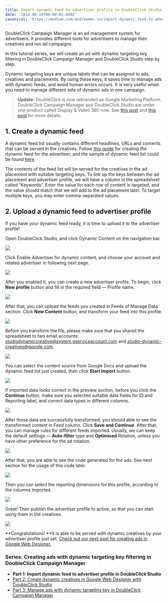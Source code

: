 ```yaml
---
title: Import dynamic feed to advertiser profile in DoubleClick Studio
date: '2018-08-19T00:00:01.000Z'
canonical: 'https://medium.com/andrewmmc-io/import-dynamic-feed-to-advertiser-profile-in-doubleclick-studio-dbef1fa51384'
---
```


DoubleClick Campaign Manager is an ad management system for advertisers. It provides different tools for advertisers to manage their creatives and run ad campaigns.

In this tutorial series, we will create an ad with dynamic targeting key filtering in DoubleClick Campaign Manager and DoubleClick Studio step by step.

Dynamic targeting keys are unique labels that can be assigned to ads, creatives and placements. By using these keys, it saves time to manage ads with dynamic feeds, and avoid human errors occurs. It is very useful when you need to manage different sets of dynamic ads in one campaign.

> **Update:** DoubleClick is now rebranded as Google Marketing Platform. DoubleClick Campaign Manager and DoubleClick Studio are under one product called Display & Video 360 now. See [this post](https://support.google.com/displayvideo/answer/9015629) and [this post](https://www.blog.google/technology/ads/new-advertising-brands/) for more details.

## 1. Create a dynamic feed

A dynamic feed list usually contains different headlines, URLs and contents that can be served in the creatives. Follow [this guide](https://support.google.com/richmedia/answer/3399836) for creating the dynamic feed for the advertiser, and the sample of dynamic feed list could be found [here](https://docs.google.com/spreadsheets/d/15fz1Yi4bfxJ1k-b7yTxBsDWSS4nVppNCEhxHpANtGNI/edit#gid=0).

The contents of the feed list will be served for the creatives in the ad placement with suitable targeting keys. To link up the keys between the ad placement and advertiser profile, we will have a column in the spreadsheet called “Keywords”. Enter the value for each row of content is targeted, and the value should match that we will add to the ad placement later. To target multiple keys, you may enter comma-separated values.

## 2. Upload a dynamic feed to advertiser profile

If you have your dynamic feed ready, it is time to upload it to the advertiser profile!

Open DoubleClick Studio, and click Dynamic Content on the navigation bar.

![](./image2.png)

Click Enable Advertiser for dynamic content, and choose your account and related advertiser in following next page.

![](./image3.png)

After you enabled it, you can create a new advertiser profile. To begin, click **New profile** button and fill in the required field — Profile name.

![](./image4.png)

After that, you can upload the feeds you created in Feeds of Manage Data section. Click **New Content** button, and transform your feed into this profile.

![](./image5.png)

Before you transform the file, please make sure that you shared the spreadsheet to two email accounts: studiodynamiccreative@system.gserviceaccount.com and studio-dynamic-creatives@google.com.

![](./image6.png)

You can select the content source from Google Docs and upload the dynamic feed list just created, then click **Start Import** button.

![](./image7.png)

If imported data looks correct in the preview section, before you click the **Continue** button, make sure you selected suitable data fields for ID and Reporting label, and correct data types in different columns.

![](./image8.png)

After those data are successfully transformed, you should able to see the transformed content in Feed column. Click **Save and Continue**. After that, you can manage rules for different feeds imported. Usually, we can keep the default settings — **Auto-filter** type and **Optimised** Rotation, unless you have other preference for the ad rotation.

![](./image9.png)

After that, you are able to see the code generated for the ads. See next section for the usage of this code later.

![](./image10.png)

Then you can select the reporting dimensions for this profile, according to the columns imported.

![](./image11.png)

Great! Then publish the advertiser profile to active, so that you can start using them in the creatives.

![](./image12.png)

**Congratulations! **It is able to be served with dynamic creatives by your advertiser profile just set. [Check out our next post for creating ads in Google Web Designer.](../doubleclick-campaign-manager-2)

### Series: Creating ads with dynamic targeting key filtering in DoubleClick Campaign Manager

* **Part 1: Import dynamic feed to advertiser profile in DoubleClick Studio**
* [Part 2: Create dynamic creatives in Google Web Designer with DoubleClick Studio](../doubleclick-campaign-manager-2)
* [Part 3: Manage ads with dynamic targeting key in DoubleClick Campaign Manager](../doubleclick-campaign-manager-3)
